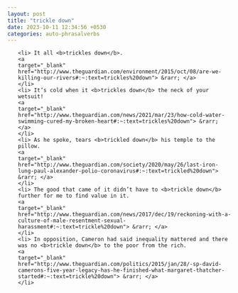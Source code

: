 ```yaml
---
layout: post
title: "trickle down"
date: 2023-10-11 12:34:56 +0530
categories: auto-phrasalverbs
---
```

<ol>

    <li> It all <b>trickles down</b>.
    <a 
    target="_blank" 
    href="http://www.theguardian.com/environment/2015/oct/08/are-we-killing-our-rivers#:~:text=trickles%20down"> &rarr; </a>
    </li>
    <li> It’s cold when it <b>trickles down</b> the neck of your wetsuit!
    <a 
    target="_blank" 
    href="http://www.theguardian.com/news/2021/mar/23/how-cold-water-swimming-cured-my-broken-heart#:~:text=trickles%20down"> &rarr; </a>
    </li>
    <li> As he spoke, tears <b>trickled down</b> his temple to the pillow.
    <a 
    target="_blank" 
    href="http://www.theguardian.com/society/2020/may/26/last-iron-lung-paul-alexander-polio-coronavirus#:~:text=trickled%20down"> &rarr; </a>
    </li>
    <li> The good that came of it didn’t have to <b>trickle down</b> further for me to find value in it.
    <a 
    target="_blank" 
    href="http://www.theguardian.com/news/2017/dec/19/reckoning-with-a-culture-of-male-resentment-sexual-harassment#:~:text=trickle%20down"> &rarr; </a>
    </li>
    <li> In opposition, Cameron had said inequality mattered and there was no <b>trickle down</b> to the poor from the rich.
    <a 
    target="_blank" 
    href="http://www.theguardian.com/politics/2015/jan/28/-sp-david-camerons-five-year-legacy-has-he-finished-what-margaret-thatcher-started#:~:text=trickle%20down"> &rarr; </a>
    </li>